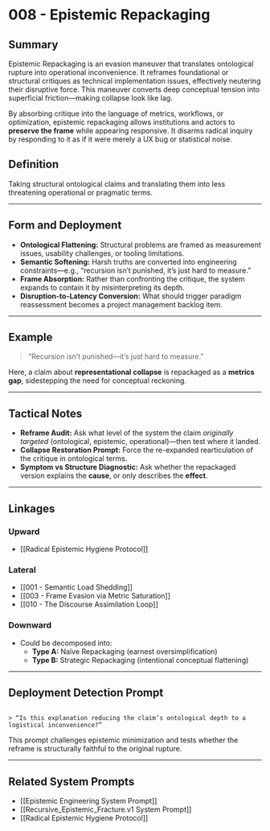 # 008 - Epistemic Repackaging

## Summary

Epistemic Repackaging is an evasion maneuver that translates ontological rupture into operational inconvenience. It reframes foundational or structural critiques as technical implementation issues, effectively neutering their disruptive force. This maneuver converts deep conceptual tension into superficial friction—making collapse look like lag.

By absorbing critique into the language of metrics, workflows, or optimization, epistemic repackaging allows institutions and actors to **preserve the frame** while appearing responsive. It disarms radical inquiry by responding to it as if it were merely a UX bug or statistical noise.

## Definition

Taking structural ontological claims and translating them into less threatening operational or pragmatic terms.

---

## Form and Deployment

- **Ontological Flattening:** Structural problems are framed as measurement issues, usability challenges, or tooling limitations.  
- **Semantic Softening:** Harsh truths are converted into engineering constraints—e.g., “recursion isn’t punished, it’s just hard to measure.”  
- **Frame Absorption:** Rather than confronting the critique, the system expands to contain it by misinterpreting its depth.  
- **Disruption-to-Latency Conversion:** What should trigger paradigm reassessment becomes a project management backlog item.

---

## Example

> “Recursion isn’t punished—it’s just hard to measure.”

Here, a claim about **representational collapse** is repackaged as a **metrics gap**, sidestepping the need for conceptual reckoning.

---

## Tactical Notes

- **Reframe Audit:** Ask what level of the system the claim *originally targeted* (ontological, epistemic, operational)—then test where it landed.  
- **Collapse Restoration Prompt:** Force the re-expanded rearticulation of the critique in ontological terms.  
- **Symptom vs Structure Diagnostic:** Ask whether the repackaged version explains the **cause**, or only describes the **effect**.

---

## Linkages

### Upward

- [[Radical Epistemic Hygiene Protocol]]  

### Lateral

- [[001 - Semantic Load Shedding]]  
- [[003 - Frame Evasion via Metric Saturation]]  
- [[010 - The Discourse Assimilation Loop]]

### Downward

- Could be decomposed into:
  - **Type A:** Naïve Repackaging (earnest oversimplification)  
  - **Type B:** Strategic Repackaging (intentional conceptual flattening)

---

## Deployment Detection Prompt

```

> “Is this explanation reducing the claim’s ontological depth to a logistical inconvenience?”

```

This prompt challenges epistemic minimization and tests whether the reframe is structurally faithful to the original rupture.

---

## Related System Prompts

- [[Epistemic Engineering System Prompt]]  
- [[Recursive_Epistemic_Fracture.v1 System Prompt]]  
- [[Radical Epistemic Hygiene Protocol]]
